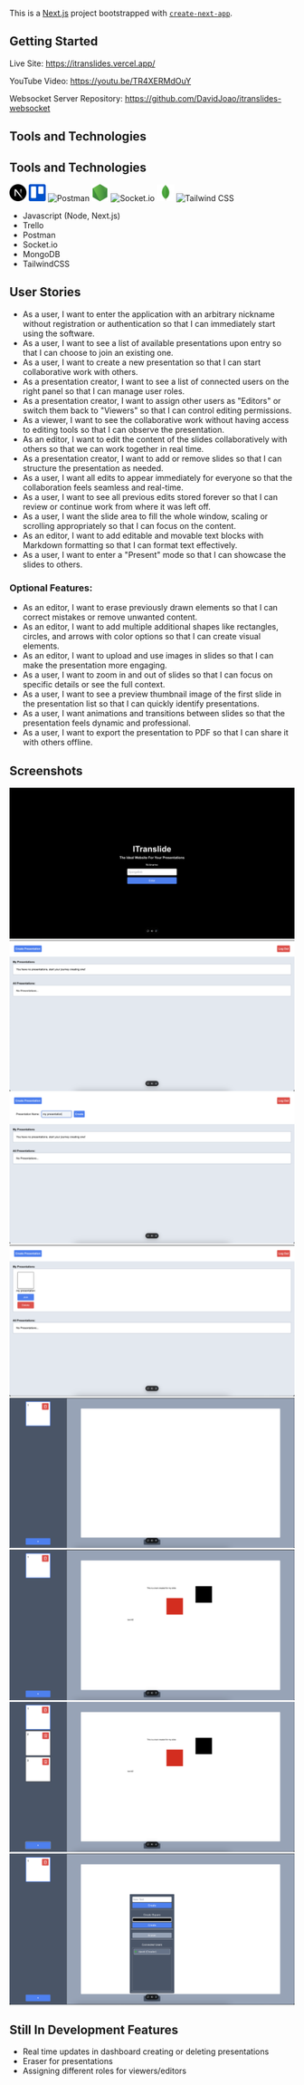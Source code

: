 This is a [Next.js](https://nextjs.org) project bootstrapped with [`create-next-app`](https://github.com/vercel/next.js/tree/canary/packages/create-next-app).

## Getting Started


Live Site: https://itranslides.vercel.app/

YouTube Video: https://youtu.be/TR4XERMdOuY

Websocket Server Repository: https://github.com/DavidJoao/itranslides-websocket

## Tools and Technologies

## Tools and Technologies

<p align="left">
  <img src="https://raw.githubusercontent.com/devicons/devicon/master/icons/nextjs/nextjs-original.svg" alt="Next.js" height="30px">
  <img src="https://raw.githubusercontent.com/devicons/devicon/master/icons/trello/trello-plain.svg" alt="Trello" height="30px">
  <img src="https://assets.getpostman.com/common-share/postman-logo-stacked.svg" alt="Postman" height="30px">
  <img src="https://raw.githubusercontent.com/devicons/devicon/master/icons/nodejs/nodejs-original.svg" alt="Node.js" height="30px">
  <img src="https://upload.wikimedia.org/wikipedia/commons/9/96/Socket-io.svg" alt="Socket.io" height="30px">
  <img src="https://raw.githubusercontent.com/devicons/devicon/master/icons/mongodb/mongodb-original.svg" alt="MongoDB" height="30px">
  <img src="https://upload.wikimedia.org/wikipedia/commons/d/d5/Tailwind_CSS_Logo.svg" alt="Tailwind CSS" height="30px">
</p>


- Javascript (Node, Next.js)
- Trello
- Postman
- Socket.io
- MongoDB
- TailwindCSS

## User Stories

- As a user, I want to enter the application with an arbitrary nickname without registration or authentication so that I can immediately start using the software.
- As a user, I want to see a list of available presentations upon entry so that I can choose to join an existing one.
- As a user, I want to create a new presentation so that I can start collaborative work with others.
- As a presentation creator, I want to see a list of connected users on the right panel so that I can manage user roles.
- As a presentation creator, I want to assign other users as "Editors" or switch them back to "Viewers" so that I can control editing permissions.
- As a viewer, I want to see the collaborative work without having access to editing tools so that I can observe the presentation.
- As an editor, I want to edit the content of the slides collaboratively with others so that we can work together in real time.
- As a presentation creator, I want to add or remove slides so that I can structure the presentation as needed.
- As a user, I want all edits to appear immediately for everyone so that the collaboration feels seamless and real-time.
- As a user, I want to see all previous edits stored forever so that I can review or continue work from where it was left off.
- As a user, I want the slide area to fill the whole window, scaling or scrolling appropriately so that I can focus on the content.
- As an editor, I want to add editable and movable text blocks with Markdown formatting so that I can format text effectively.
- As a user, I want to enter a "Present" mode so that I can showcase the slides to others.

### Optional Features:
- As an editor, I want to erase previously drawn elements so that I can correct mistakes or remove unwanted content.
- As an editor, I want to add multiple additional shapes like rectangles, circles, and arrows with color options so that I can create visual elements.
- As an editor, I want to upload and use images in slides so that I can make the presentation more engaging.
- As a user, I want to zoom in and out of slides so that I can focus on specific details or see the full context.
- As a user, I want to see a preview thumbnail image of the first slide in the presentation list so that I can quickly identify presentations.
- As a user, I want animations and transitions between slides so that the presentation feels dynamic and professional.
- As a user, I want to export the presentation to PDF so that I can share it with others offline.


## Screenshots

![Login](./assets/login.png)
![Login](./assets/dashboard.png)
![Login](./assets/dashboardform.png)
![Login](./assets/newpresentation.png)
![Login](./assets/emptyslide.png)
![Login](./assets/slide.png)
![Login](./assets/slides.png)
![Login](./assets/menu.png)

## Still In Development Features
- Real time updates in dashboard creating or deleting presentations
- Eraser for presentations
- Assigning different roles for viewers/editors

